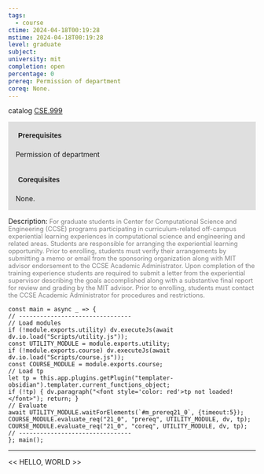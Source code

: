 ```yaml
---
tags:
  - course
ctime: 2024-04-18T00:19:28
mstime: 2024-04-18T00:19:28
level: graduate
subject: 
university: mit
completion: open
percentage: 0
prereq: Permission of department
coreq: None.
---
```


catalog [CSE.999](http://student.mit.edu/catalog/mCSEa.html#CSE.999)

<span style="display: block; padding: 15px; background-color: rgb(100, 100, 100, 0.2);"><font id="m_prereq21_0" style="display: block; font-family: Arial, sans-serif; font-weight: bold; padding: 5px">Prerequisites</font><br><span id="prereq21_0">Permission of department</span></span>
<span style="display: block; padding: 15px; background-color: rgb(100, 100, 100, 0.2);"><font id="m_coreq21_0" style="display: block; font-family: Arial, sans-serif; font-weight: bold; padding: 5px">Corequisites</font><br><span id="coreq21_0">None.</span></span>

<font style="">Description:</font>
<font style="color: grey; font-size: 0.8rem;">For graduate students in Center for Computational Science and Engineering (CCSE) programs participating in curriculum-related off-campus experiential learning experiences in computational science and engineering and related areas. Students are responsible for arranging the experiential learning opportunity. Prior to enrolling, students must verify their arrangements by submitting a memo or email from the sponsoring organization along with MIT advisor endorsement to the CCSE Academic Administrator. Upon completion of the training experience students are required to submit a letter from the experiential supervisor describing the goals accomplished along with a substantive final report for review and grading by the MIT advisor. Prior to enrolling, students must contact the CCSE Academic Administrator for procedures and restrictions.</font>

```dataviewjs
const main = async _ => {
// --------------------------------
// Load modules
if (!module.exports.utility) dv.executeJs(await dv.io.load("Scripts/utility.js"));
const UTILITY_MODULE = module.exports.utility;
if (!module.exports.course) dv.executeJs(await dv.io.load("Scripts/course.js"));
const COURSE_MODULE = module.exports.course;
// Load tp
let tp = this.app.plugins.getPlugin("templater-obsidian").templater.current_functions_object;
if (!tp) { dv.paragraph("<font style='color: red'>tp not loaded!</font>"); return; }
// Evaluate
await UTILITY_MODULE.waitForElements(`#m_prereq21_0`, {timeout:5});
COURSE_MODULE.evaluate_req("21_0", "prereq", UTILITY_MODULE, dv, tp);
COURSE_MODULE.evaluate_req("21_0", "coreq", UTILITY_MODULE, dv, tp);
// --------------------------------
}; main();
```

---

<< HELLO, WORLD >>
